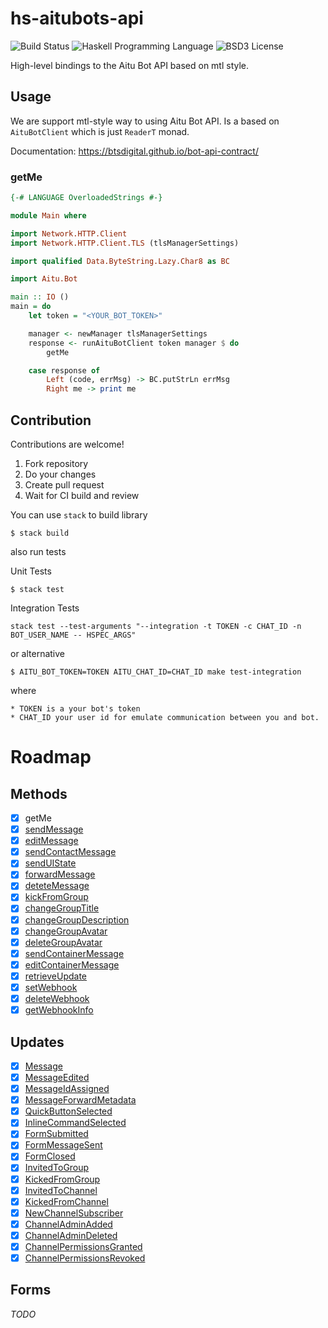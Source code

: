 # hs-aitubots-api

![Build Status](https://img.shields.io/circleci/project/avatar29A/hs-aitubots-api.svg)
![Haskell Programming Language](https://img.shields.io/badge/language-Haskell-blue.svg)
![BSD3 License](http://img.shields.io/badge/license-BSD3-brightgreen.svg)

High-level bindings to the Aitu Bot API based on mtl style.

## Usage

We are support mtl-style way to using Aitu Bot API. Is a based on `AituBotClient` which is just `ReaderT` monad.

Documentation: https://btsdigital.github.io/bot-api-contract/

### getMe

```haskell
{-# LANGUAGE OverloadedStrings #-}

module Main where

import Network.HTTP.Client
import Network.HTTP.Client.TLS (tlsManagerSettings)

import qualified Data.ByteString.Lazy.Char8 as BC

import Aitu.Bot

main :: IO ()
main = do
    let token = "<YOUR_BOT_TOKEN>"

    manager <- newManager tlsManagerSettings
    response <- runAituBotClient token manager $ do 
        getMe

    case response of
        Left (code, errMsg) -> BC.putStrLn errMsg
        Right me -> print me
```

## Contribution

Contributions are welcome!

1. Fork repository
2. Do your changes
3. Create pull request
4. Wait for CI build and review

You can use `stack` to build library 

```
$ stack build
```

also run tests

Unit Tests

```
$ stack test
```

Integration Tests

```
stack test --test-arguments "--integration -t TOKEN -c CHAT_ID -n BOT_USER_NAME -- HSPEC_ARGS"
```

or alternative

```
$ AITU_BOT_TOKEN=TOKEN AITU_CHAT_ID=CHAT_ID make test-integration
```

where

    * TOKEN is a your bot's token
    * CHAT_ID your user id for emulate communication between you and bot.

# Roadmap

## Methods

- [x] getMe
- [x] [sendMessage](https://btsdigital.github.io/bot-api-contract/SendMessage.html)
- [x] [editMessage](https://btsdigital.github.io/bot-api-contract/EditMessage.html)
- [x] [sendContactMessage](https://btsdigital.github.io/bot-api-contract/SendContactMessage.html)
- [x] [sendUIState](https://btsdigital.github.io/bot-api-contract/SendUiState.html)
- [x] [forwardMessage](https://btsdigital.github.io/bot-api-contract/ForwardMessage.html)
- [x] [deteteMessage](https://btsdigital.github.io/bot-api-contract/DeleteMessage.html)
- [x] [kickFromGroup](https://btsdigital.github.io/bot-api-contract/KickFromGroup.html)
- [x] [changeGroupTitle](https://btsdigital.github.io/bot-api-contract/ChangeGroupTitle.html)
- [x] [changeGroupDescription](https://btsdigital.github.io/bot-api-contract/ChangeGroupDescription.html)
- [x] [changeGroupAvatar](https://btsdigital.github.io/bot-api-contract/ChangeGroupAvatar.html)
- [x] [deleteGroupAvatar](https://btsdigital.github.io/bot-api-contract/ChangeGroupAvatar.html)
- [x] [sendContainerMessage](https://btsdigital.github.io/bot-api-contract/SendContainerMessage.html)
- [x] [editContainerMessage](https://btsdigital.github.io/bot-api-contract/EditContainerMessage.html)
- [x] [retrieveUpdate](https://btsdigital.github.io/bot-api-contract/retrieveUpdate.html)
- [x] [setWebhook](https://btsdigital.github.io/bot-api-contract/setwebhook.html)
- [x] [deleteWebhook](https://btsdigital.github.io/bot-api-contract/deletewebhook.html)
- [x] [getWebhookInfo](https://btsdigital.github.io/bot-api-contract/getwebhookinfo.html)

## Updates

- [x] [Message](https://btsdigital.github.io/bot-api-contract/message.html)
- [x] [MessageEdited](https://btsdigital.github.io/bot-api-contract/messageedited.html)
- [x] [MessageIdAssigned](https://btsdigital.github.io/bot-api-contract/messageidassigned.html)
- [x] [MessageForwardMetadata](https://btsdigital.github.io/bot-api-contract/messageforwardmetadata.html)
- [x] [QuickButtonSelected](https://btsdigital.github.io/bot-api-contract/quickbuttonselected.html)
- [x] [InlineCommandSelected](https://btsdigital.github.io/bot-api-contract/inlinecommandselected.html)
- [x] [FormSubmitted](https://btsdigital.github.io/bot-api-contract/formsubmitted.html)
- [x] [FormMessageSent](https://btsdigital.github.io/bot-api-contract/formmessagesent.html)
- [x] [FormClosed](https://btsdigital.github.io/bot-api-contract/formclosed.html)
- [x] [InvitedToGroup](https://btsdigital.github.io/bot-api-contract/invitedtogroup.html)
- [x] [KickedFromGroup](https://btsdigital.github.io/bot-api-contract/kickedfromgroup.html)
- [x] [InvitedToChannel](https://btsdigital.github.io/bot-api-contract/invitedtochannel.html)
- [x] [KickedFromChannel](https://btsdigital.github.io/bot-api-contract/kickedfromchannel.html)
- [x] [NewChannelSubscriber](https://btsdigital.github.io/bot-api-contract/newchannelsubscriber.html)
- [x] [ChannelAdminAdded](https://btsdigital.github.io/bot-api-contract/channeladminadded.html)
- [x] [ChannelAdminDeleted](https://btsdigital.github.io/bot-api-contract/channeladmindeleted.html)
- [x] [ChannelPermissionsGranted](https://btsdigital.github.io/bot-api-contract/channelpermissionsgranted.html)
- [x] [ChannelPermissionsRevoked](https://btsdigital.github.io/bot-api-contract/channelpermissionsrevoked.html)

## Forms

_TODO_